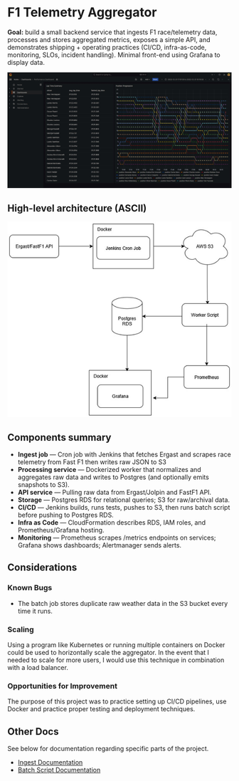 # F1 Telemetry Aggregator

**Goal:** build a small backend service that ingests F1 race/telemetry data, processes and stores aggregated metrics, exposes a simple API, and demonstrates shipping + operating practices (CI/CD, infra-as-code, monitoring, SLOs, incident handling). Minimal front-end using Grafana to display data.

![grafana dashboard](/docs/grafana_dashboard.jpg)

## High-level architecture (ASCII)

![system architecture diagram](docs/SA.jpg)

## Components summary

* **Ingest job** — Cron job with Jenkins that fetches Ergast and scrapes race telemetry from Fast F1 then writes raw JSON to S3
* **Processing service** — Dockerized worker that normalizes and aggregates raw data and writes to Postgres (and optionally emits snapshots to S3).
* **API service** — Pulling raw data from Ergast/Jolpin and FastF1 API.
* **Storage** — Postgres RDS for relational queries; S3 for raw/archival data.
* **CI/CD** — Jenkins builds, runs tests, pushes to S3, then runs batch script before pushing to Postgres RDS.
* **Infra as Code** — CloudFormation describes RDS, IAM roles, and Prometheus/Grafana hosting.
* **Monitoring** — Prometheus scrapes /metrics endpoints on services; Grafana shows dashboards; Alertmanager sends alerts.

## Considerations
### Known Bugs
- The batch job stores duplicate raw weather data in the S3 bucket every time it runs.

### Scaling
Using a program like Kubernetes or running multiple containers on Docker could be used to horizontally scale the aggregator. In the event that I needed to scale for more users, I would use this technique in combination with a load balancer.

### Opportunities for Improvement
The purpose of this project was to practice setting up CI/CD pipelines, use Docker and practice proper testing and deployment techniques. 

## Other Docs

See below for documentation regarding specific parts of the project.

- [Ingest Documentation](docs/ingest.md)
- [Batch Script Documentation](docs/batch.md)
